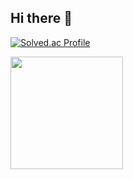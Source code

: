 ## Hi there 👋

[![Solved.ac Profile](http://mazassumnida.wtf/api/v2/generate_badge?boj=pengkakao)](https://solved.ac/pengkakao/)

<a href="https://github.com/penguinhing"><img align="center" style="height:180px" src="https://github-readme-stats.vercel.app/api/top-langs/?username=penguinhing&layout=compact&theme=swift&hide_border=false" /></a>
